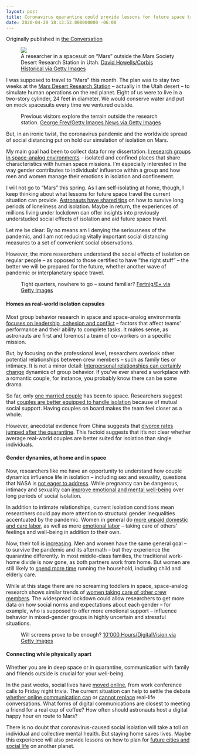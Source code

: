 ```yaml
---
layout: post
title: Coronavirus quarantine could provide lessons for future space travel on how regular people weather isolation (op-ed)
date: 2020-04-20 18:13:53.000000000 -06:00
---
```


Originally published in [the Conversation](https://theconversation.com/coronavirus-quarantine-could-provide-lessons-for-future-space-travel-on-how-regular-people-weather-isolation-134762) 


  <figure>
    <img src="https://images.theconversation.com/files/328945/original/file-20200419-152607-srew47.jpg?ixlib=rb-1.1.0&rect=94%2C176%2C2208%2C1376&q=45&auto=format&w=754&fit=clip" />
      <figcaption>
        A researcher in a spacesuit on “Mars” outside the Mars Society Desert Research Station in Utah.
        <span class="attribution"><a class="source" href="https://www.gettyimages.com/detail/news-photo/researcher-in-a-space-suit-on-mars-at-the-mars-society-news-photo/528988124">David Howells/Corbis Historical via Getty Images</a></span>
      </figcaption>
  </figure>


<p>I was supposed to travel to “Mars” this month. The plan was to stay two weeks at the <a href="http://mdrs.marssociety.org/">Mars Desert Research Station</a> – actually in the Utah desert – to simulate human operations on the red planet. Eight of us were to live in a two-story cylinder, 24 feet in diameter. We would conserve water and put on mock spacesuits every time we ventured outside.</p>

<figure class="align-center zoomable">
            <a href="https://images.theconversation.com/files/328946/original/file-20200419-152602-19ls8ka.jpg?ixlib=rb-1.1.0&amp;q=45&amp;auto=format&amp;w=1000&amp;fit=clip"><img alt="" src="https://images.theconversation.com/files/328946/original/file-20200419-152602-19ls8ka.jpg?ixlib=rb-1.1.0&amp;q=45&amp;auto=format&amp;w=754&amp;fit=clip" srcset="https://images.theconversation.com/files/328946/original/file-20200419-152602-19ls8ka.jpg?ixlib=rb-1.1.0&amp;q=45&amp;auto=format&amp;w=600&amp;h=389&amp;fit=crop&amp;dpr=1 600w, https://images.theconversation.com/files/328946/original/file-20200419-152602-19ls8ka.jpg?ixlib=rb-1.1.0&amp;q=30&amp;auto=format&amp;w=600&amp;h=389&amp;fit=crop&amp;dpr=2 1200w, https://images.theconversation.com/files/328946/original/file-20200419-152602-19ls8ka.jpg?ixlib=rb-1.1.0&amp;q=15&amp;auto=format&amp;w=600&amp;h=389&amp;fit=crop&amp;dpr=3 1800w, https://images.theconversation.com/files/328946/original/file-20200419-152602-19ls8ka.jpg?ixlib=rb-1.1.0&amp;q=45&amp;auto=format&amp;w=754&amp;h=489&amp;fit=crop&amp;dpr=1 754w, https://images.theconversation.com/files/328946/original/file-20200419-152602-19ls8ka.jpg?ixlib=rb-1.1.0&amp;q=30&amp;auto=format&amp;w=754&amp;h=489&amp;fit=crop&amp;dpr=2 1508w, https://images.theconversation.com/files/328946/original/file-20200419-152602-19ls8ka.jpg?ixlib=rb-1.1.0&amp;q=15&amp;auto=format&amp;w=754&amp;h=489&amp;fit=crop&amp;dpr=3 2262w" sizes="(min-width: 1466px) 754px, (max-width: 599px) 100vw, (min-width: 600px) 600px, 237px"></a>
            <figcaption>
              <span class="caption">Previous visitors explore the terrain outside the research station.</span>
              <span class="attribution"><a class="source" href="https://www.gettyimages.com/detail/news-photo/veronica-ann-zabala-aliberto-from-arizona-state-university-news-photo/53090509">George Frey/Getty Images News via Getty Images</a></span>
            </figcaption>
          </figure>

<p>But, in an ironic twist, the coronavirus pandemic and the worldwide spread of social distancing put on hold our simulation of isolation on Mars.</p>

<p>My main goal had been to collect data for my dissertation. <a href="https://scholar.google.com/citations?user=IgwvhPwAAAAJ&amp;hl=en&amp;oi=ao">I research groups in space-analog environments</a> – isolated and confined places that share characteristics with human space missions. I’m especially interested in the way gender contributes to individuals’ influence within a group and how men and women manage their emotions in isolation and confinement.</p>

<p>I will not go to “Mars” this spring. As I am self-isolating at home, though, I keep thinking about what lessons for future space travel the current situation can provide. <a href="https://www.nytimes.com/2020/03/21/opinion/scott-kelly-coronavirus-isolation.html">Astronauts have shared tips</a> on how to survive long periods of loneliness and isolation. Maybe in return, the experiences of millions living under lockdown can offer insights into previously understudied social effects of isolation and aid future space travel.</p>

<p>Let me be clear: By no means am I denying the seriousness of the pandemic, and I am not reducing vitally important social distancing measures to a set of convenient social observations.</p>

<p>However, the more researchers understand the social effects of isolation on regular people – as opposed to those certified to have “the right stuff” – the better we will be prepared for the future, whether another wave of pandemic or interplanetary space travel.</p>

<figure class="align-center zoomable">
            <a href="https://images.theconversation.com/files/328816/original/file-20200417-152558-2kbd75.jpg?ixlib=rb-1.1.0&amp;q=45&amp;auto=format&amp;w=1000&amp;fit=clip"><img alt="" src="https://images.theconversation.com/files/328816/original/file-20200417-152558-2kbd75.jpg?ixlib=rb-1.1.0&amp;q=45&amp;auto=format&amp;w=754&amp;fit=clip" srcset="https://images.theconversation.com/files/328816/original/file-20200417-152558-2kbd75.jpg?ixlib=rb-1.1.0&amp;q=45&amp;auto=format&amp;w=600&amp;h=399&amp;fit=crop&amp;dpr=1 600w, https://images.theconversation.com/files/328816/original/file-20200417-152558-2kbd75.jpg?ixlib=rb-1.1.0&amp;q=30&amp;auto=format&amp;w=600&amp;h=399&amp;fit=crop&amp;dpr=2 1200w, https://images.theconversation.com/files/328816/original/file-20200417-152558-2kbd75.jpg?ixlib=rb-1.1.0&amp;q=15&amp;auto=format&amp;w=600&amp;h=399&amp;fit=crop&amp;dpr=3 1800w, https://images.theconversation.com/files/328816/original/file-20200417-152558-2kbd75.jpg?ixlib=rb-1.1.0&amp;q=45&amp;auto=format&amp;w=754&amp;h=501&amp;fit=crop&amp;dpr=1 754w, https://images.theconversation.com/files/328816/original/file-20200417-152558-2kbd75.jpg?ixlib=rb-1.1.0&amp;q=30&amp;auto=format&amp;w=754&amp;h=501&amp;fit=crop&amp;dpr=2 1508w, https://images.theconversation.com/files/328816/original/file-20200417-152558-2kbd75.jpg?ixlib=rb-1.1.0&amp;q=15&amp;auto=format&amp;w=754&amp;h=501&amp;fit=crop&amp;dpr=3 2262w" sizes="(min-width: 1466px) 754px, (max-width: 599px) 100vw, (min-width: 600px) 600px, 237px"></a>
            <figcaption>
              <span class="caption">Tight quarters, nowhere to go – sound familiar?</span>
              <span class="attribution"><a class="source" href="https://www.gettyimages.com/detail/photo/handsome-gay-couple-experiencing-relationship-royalty-free-image/871172826">Fertnig/E+ via Getty Images</a></span>
            </figcaption>
          </figure>

<h4>Homes as real-world isolation capsules</h4>

<p>Most group behavior research in space and space-analog environments <a href="https://www.ncbi.nlm.nih.gov/pubmed/11865866">focuses on leadership, cohesion and conflict</a> – factors that affect teams’ performance and their ability to complete tasks. It makes sense, as astronauts are first and foremost a team of co-workers on a specific mission.</p>

<p>But, by focusing on the professional level, researchers overlook other potential relationships between crew members – such as family ties or intimacy. It is not a minor detail: <a href="https://doi.org/10.1037/0022-3514.72.4.775">Interpersonal relationships can certainly change</a> dynamics of group behavior. If you’ve ever shared a workplace with a romantic couple, for instance, you probably know there can be some drama.</p>

<p>So far, only <a href="https://www.vice.com/en_us/article/3dky9w/sex-in-space">one married couple</a> has been to space. Researchers suggest that <a href="https://doi.org/10.1016/S0094-5765(03)80003-6">couples are better equipped to handle isolation</a> because of mutual social support. Having couples on board makes the team feel closer as a whole.</p>

<p>However, anecdotal evidence from China suggests that <a href="https://www.bloomberg.com/news/articles/2020-03-31/divorces-spike-in-china-after-coronavirus-quarantines">divorce rates jumped after the quarantine</a>. This factoid suggests that it’s not clear whether average real-world couples are better suited for isolation than single individuals.</p>

<h4>Gender dynamics, at home and in space</h4>

<p>Now, researchers like me have an opportunity to understand how couple dynamics influence life in isolation – including sex and sexuality, questions that NASA is <a href="https://fivethirtyeight.com/features/space-sex-is-serious-business/">not eager to address</a>. While pregnancy can be dangerous, intimacy and sexuality can <a href="https://theconversation.com/sex-in-space-could-technology-meet-astronauts-intimate-needs-131630">improve emotional and mental well-being</a> over long periods of social isolation.</p>

<p>In addition to intimate relationships, current isolation conditions mean researchers could pay more attention to structural gender inequalities accentuated by the pandemic. Women in general do <a href="https://www.penguinrandomhouse.com/books/310593/the-second-shift-by-arlie-hochschild-with-anne-machung/9780143120339">more unpaid domestic and care labor</a>, as well as more <a href="https://doi.org/10.1111/j.0022-2445.2005.00120.x">emotional labor</a> – taking care of others’ feelings and well-being in addition to their own.</p>

<p>Now, their toll is <a href="https://www.theatlantic.com/international/archive/2020/03/feminism-womens-rights-coronavirus-covid19/608302/">increasing</a>. Men and women have the same general goal – to survive the pandemic and its aftermath – but they experience the quarantine differently. In most middle-class families, the traditional work-home divide is now gone, as both partners work from home. But women are still likely to <a href="https://thehill.com/changing-america/respect/equality/488509-the-hidden-burden-of-the-coronavirus-on-women">spend more time</a> running the household, including child and elderly care.</p>

<p>While at this stage there are no screaming toddlers in space, space-analog research shows similar trends of <a href="https://www.ncbi.nlm.nih.gov/pubmed/15943200">women taking care of other crew members</a>. The widespread lockdown could allow researchers to get more data on how social norms and expectations about each gender – for example, who is supposed to offer more emotional support – influence behavior in mixed-gender groups in highly uncertain and stressful situations.</p>

<figure class="align-center zoomable">
            <a href="https://images.theconversation.com/files/328817/original/file-20200417-152602-1splj72.jpg?ixlib=rb-1.1.0&amp;q=45&amp;auto=format&amp;w=1000&amp;fit=clip"><img alt="" src="https://images.theconversation.com/files/328817/original/file-20200417-152602-1splj72.jpg?ixlib=rb-1.1.0&amp;q=45&amp;auto=format&amp;w=754&amp;fit=clip" srcset="https://images.theconversation.com/files/328817/original/file-20200417-152602-1splj72.jpg?ixlib=rb-1.1.0&amp;q=45&amp;auto=format&amp;w=600&amp;h=441&amp;fit=crop&amp;dpr=1 600w, https://images.theconversation.com/files/328817/original/file-20200417-152602-1splj72.jpg?ixlib=rb-1.1.0&amp;q=30&amp;auto=format&amp;w=600&amp;h=441&amp;fit=crop&amp;dpr=2 1200w, https://images.theconversation.com/files/328817/original/file-20200417-152602-1splj72.jpg?ixlib=rb-1.1.0&amp;q=15&amp;auto=format&amp;w=600&amp;h=441&amp;fit=crop&amp;dpr=3 1800w, https://images.theconversation.com/files/328817/original/file-20200417-152602-1splj72.jpg?ixlib=rb-1.1.0&amp;q=45&amp;auto=format&amp;w=754&amp;h=554&amp;fit=crop&amp;dpr=1 754w, https://images.theconversation.com/files/328817/original/file-20200417-152602-1splj72.jpg?ixlib=rb-1.1.0&amp;q=30&amp;auto=format&amp;w=754&amp;h=554&amp;fit=crop&amp;dpr=2 1508w, https://images.theconversation.com/files/328817/original/file-20200417-152602-1splj72.jpg?ixlib=rb-1.1.0&amp;q=15&amp;auto=format&amp;w=754&amp;h=554&amp;fit=crop&amp;dpr=3 2262w" sizes="(min-width: 1466px) 754px, (max-width: 599px) 100vw, (min-width: 600px) 600px, 237px"></a>
            <figcaption>
              <span class="caption">Will screens prove to be enough?</span>
              <span class="attribution"><a class="source" href="https://www.gettyimages.com/detail/photo/chinese-woman-sitting-on-sofa-with-friend-using-royalty-free-image/1006511974">10'000 Hours/DigitalVision via Getty Images</a></span>
            </figcaption>
          </figure>

<h4>Connecting while physically apart</h4>

<p>Whether you are in deep space or in quarantine, communication with family and friends outside is crucial for your well-being. </p>

<p>In the past weeks, social lives have <a href="https://www.theatlantic.com/family/archive/2020/03/zoom-college-party-memes-page-dating-ok-zoomer/608617/">moved online</a>, from work conference calls to Friday night trivia. The current situation can help to settle the debate <a href="https://doi.org/10.1016/j.jagp.2018.10.014">whether online communication can</a> or <a href="https://doi.org/10.1037/0033-3204.40.1-2.155">cannot replace</a> real-life conversations. What forms of digital communications are closest to meeting a friend for a real cup of coffee? How often should astronauts host a digital happy hour en route to Mars?</p>

<p>There is no doubt that coronavirus-caused social isolation will take a toll on individual and collective mental health. But staying home saves lives. Maybe this experience will also provide lessons on how to plan for <a href="https://techcrunch.com/2019/11/07/elon-musk-says-building-the-first-sustainable-city-on-mars-will-take-1000-starships-and-20-years/">future cities and social life</a> on another planet.</p>

<!-- Below is The Conversation's page counter tag. Please DO NOT REMOVE. --><img src="https://counter.theconversation.com/content/134762/count.gif?distributor=republish-lightbox-basic" alt="The Conversation" width="1" height="1" style="border: none !important; box-shadow: none !important; margin: 0 !important; max-height: 1px !important; max-width: 1px !important; min-height: 1px !important; min-width: 1px !important; opacity: 0 !important; outline: none !important; padding: 0 !important; text-shadow: none !important" /><!-- End of code. If you don't see any code above, please get new code from the Advanced tab after you click the republish button. The page counter does not collect any personal data. More info: https://theconversation.com/republishing-guidelines -->



